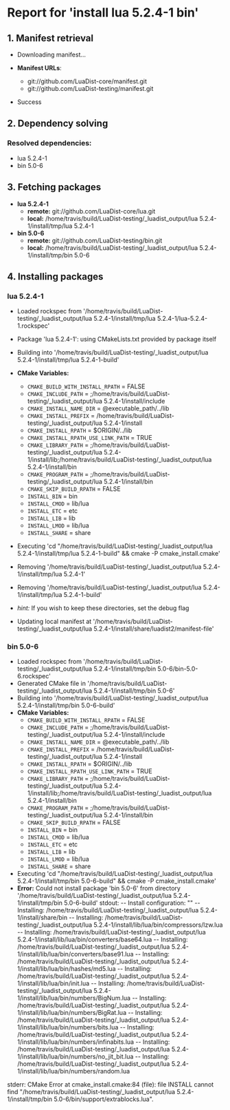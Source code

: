 # Report for 'install lua 5.2.4-1 bin'


## 1. Manifest retrieval

- Downloading manifest...

- **Manifest URLs**:
    - git://github.com/LuaDist-core/manifest.git
    - git://github.com/LuaDist-testing/manifest.git
- Success

## 2. Dependency solving


### Resolved dependencies:
- lua 5.2.4-1
- bin 5.0-6

## 3. Fetching packages

- **lua 5.2.4-1**
    - **remote:** git://github.com/LuaDist-core/lua.git
    - **local:** /home/travis/build/LuaDist-testing/_luadist_output/lua 5.2.4-1/install/tmp/lua 5.2.4-1
- **bin 5.0-6**
    - **remote:** git://github.com/LuaDist-testing/bin.git
    - **local:** /home/travis/build/LuaDist-testing/_luadist_output/lua 5.2.4-1/install/tmp/bin 5.0-6

## 4. Installing packages


### lua 5.2.4-1
- Loaded rockspec from '/home/travis/build/LuaDist-testing/_luadist_output/lua 5.2.4-1/install/tmp/lua 5.2.4-1/lua-5.2.4-1.rockspec'
- Package 'lua 5.2.4-1': using CMakeLists.txt provided by package itself
- Building into '/home/travis/build/LuaDist-testing/_luadist_output/lua 5.2.4-1/install/tmp/lua 5.2.4-1-build'
- **CMake Variables:**
    - `CMAKE_BUILD_WITH_INSTALL_RPATH` = FALSE
    - `CMAKE_INCLUDE_PATH` = ;/home/travis/build/LuaDist-testing/_luadist_output/lua 5.2.4-1/install/include
    - `CMAKE_INSTALL_NAME_DIR` = @executable_path/../lib
    - `CMAKE_INSTALL_PREFIX` = /home/travis/build/LuaDist-testing/_luadist_output/lua 5.2.4-1/install
    - `CMAKE_INSTALL_RPATH` = $ORIGIN/../lib
    - `CMAKE_INSTALL_RPATH_USE_LINK_PATH` = TRUE
    - `CMAKE_LIBRARY_PATH` = ;/home/travis/build/LuaDist-testing/_luadist_output/lua 5.2.4-1/install/lib;/home/travis/build/LuaDist-testing/_luadist_output/lua 5.2.4-1/install/bin
    - `CMAKE_PROGRAM_PATH` = ;/home/travis/build/LuaDist-testing/_luadist_output/lua 5.2.4-1/install/bin
    - `CMAKE_SKIP_BUILD_RPATH` = FALSE
    - `INSTALL_BIN` = bin
    - `INSTALL_CMOD` = lib/lua
    - `INSTALL_ETC` = etc
    - `INSTALL_LIB` = lib
    - `INSTALL_LMOD` = lib/lua
    - `INSTALL_SHARE` = share
- Executing 'cd "/home/travis/build/LuaDist-testing/_luadist_output/lua 5.2.4-1/install/tmp/lua 5.2.4-1-build" && cmake -P cmake_install.cmake'
- Removing '/home/travis/build/LuaDist-testing/_luadist_output/lua 5.2.4-1/install/tmp/lua 5.2.4-1'
- Removing '/home/travis/build/LuaDist-testing/_luadist_output/lua 5.2.4-1/install/tmp/lua 5.2.4-1-build'

- *hint:* If you wish to keep these directories, set the debug flag
- Updating local manifest at '/home/travis/build/LuaDist-testing/_luadist_output/lua 5.2.4-1/install/share/luadist2/manifest-file'

### bin 5.0-6
- Loaded rockspec from '/home/travis/build/LuaDist-testing/_luadist_output/lua 5.2.4-1/install/tmp/bin 5.0-6/bin-5.0-6.rockspec'
- Generated CMake file in '/home/travis/build/LuaDist-testing/_luadist_output/lua 5.2.4-1/install/tmp/bin 5.0-6'
- Building into '/home/travis/build/LuaDist-testing/_luadist_output/lua 5.2.4-1/install/tmp/bin 5.0-6-build'
- **CMake Variables:**
    - `CMAKE_BUILD_WITH_INSTALL_RPATH` = FALSE
    - `CMAKE_INCLUDE_PATH` = ;/home/travis/build/LuaDist-testing/_luadist_output/lua 5.2.4-1/install/include
    - `CMAKE_INSTALL_NAME_DIR` = @executable_path/../lib
    - `CMAKE_INSTALL_PREFIX` = /home/travis/build/LuaDist-testing/_luadist_output/lua 5.2.4-1/install
    - `CMAKE_INSTALL_RPATH` = $ORIGIN/../lib
    - `CMAKE_INSTALL_RPATH_USE_LINK_PATH` = TRUE
    - `CMAKE_LIBRARY_PATH` = ;/home/travis/build/LuaDist-testing/_luadist_output/lua 5.2.4-1/install/lib;/home/travis/build/LuaDist-testing/_luadist_output/lua 5.2.4-1/install/bin
    - `CMAKE_PROGRAM_PATH` = ;/home/travis/build/LuaDist-testing/_luadist_output/lua 5.2.4-1/install/bin
    - `CMAKE_SKIP_BUILD_RPATH` = FALSE
    - `INSTALL_BIN` = bin
    - `INSTALL_CMOD` = lib/lua
    - `INSTALL_ETC` = etc
    - `INSTALL_LIB` = lib
    - `INSTALL_LMOD` = lib/lua
    - `INSTALL_SHARE` = share
- Executing 'cd "/home/travis/build/LuaDist-testing/_luadist_output/lua 5.2.4-1/install/tmp/bin 5.0-6-build" && cmake -P cmake_install.cmake'
- **Error:** Could not install package 'bin 5.0-6' from directory '/home/travis/build/LuaDist-testing/_luadist_output/lua 5.2.4-1/install/tmp/bin 5.0-6-build'
stdout:
-- Install configuration: ""
-- Installing: /home/travis/build/LuaDist-testing/_luadist_output/lua 5.2.4-1/install/share/bin
-- Installing: /home/travis/build/LuaDist-testing/_luadist_output/lua 5.2.4-1/install/lib/lua/bin/compressors/lzw.lua
-- Installing: /home/travis/build/LuaDist-testing/_luadist_output/lua 5.2.4-1/install/lib/lua/bin/converters/base64.lua
-- Installing: /home/travis/build/LuaDist-testing/_luadist_output/lua 5.2.4-1/install/lib/lua/bin/converters/base91.lua
-- Installing: /home/travis/build/LuaDist-testing/_luadist_output/lua 5.2.4-1/install/lib/lua/bin/hashes/md5.lua
-- Installing: /home/travis/build/LuaDist-testing/_luadist_output/lua 5.2.4-1/install/lib/lua/bin/init.lua
-- Installing: /home/travis/build/LuaDist-testing/_luadist_output/lua 5.2.4-1/install/lib/lua/bin/numbers/BigNum.lua
-- Installing: /home/travis/build/LuaDist-testing/_luadist_output/lua 5.2.4-1/install/lib/lua/bin/numbers/BigRat.lua
-- Installing: /home/travis/build/LuaDist-testing/_luadist_output/lua 5.2.4-1/install/lib/lua/bin/numbers/bits.lua
-- Installing: /home/travis/build/LuaDist-testing/_luadist_output/lua 5.2.4-1/install/lib/lua/bin/numbers/infinabits.lua
-- Installing: /home/travis/build/LuaDist-testing/_luadist_output/lua 5.2.4-1/install/lib/lua/bin/numbers/no_jit_bit.lua
-- Installing: /home/travis/build/LuaDist-testing/_luadist_output/lua 5.2.4-1/install/lib/lua/bin/numbers/random.lua

stderr:
CMake Error at cmake_install.cmake:84 (file):
  file INSTALL cannot find
  "/home/travis/build/LuaDist-testing/_luadist_output/lua
  5.2.4-1/install/tmp/bin 5.0-6/bin/support/extrablocks.lua".



